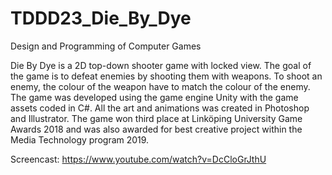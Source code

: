 # TDDD23_Die_By_Dye
Design and Programming of Computer Games

Die By Dye is a 2D top-down shooter game with locked view. The goal of the game is to defeat enemies by shooting them with weapons. To shoot an enemy, the colour of the weapon have to match the colour of the enemy. The game was developed using the game engine Unity with the game assets coded in C#. All the art and animations was created in Photoshop and Illustrator. The game won third place at Linköping University Game Awards 2018 and was also awarded for best creative project within the Media Technology program 2019.

Screencast: https://www.youtube.com/watch?v=DcCloGrJthU

